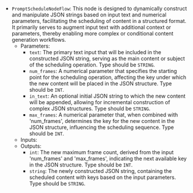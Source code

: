 - `PromptScheduleNodeFlow`: This node is designed to dynamically construct and manipulate JSON strings based on input text and numerical parameters, facilitating the scheduling of content in a structured format. It primarily serves to augment input text with additional context or parameters, thereby enabling more complex or conditional content generation workflows.
    - Parameters:
        - `text`: The primary text input that will be included in the constructed JSON string, serving as the main content or subject of the scheduling operation. Type should be `STRING`.
        - `num_frames`: A numerical parameter that specifies the starting point for the scheduling operation, affecting the key under which the new content will be placed in the JSON structure. Type should be `INT`.
        - `in_text`: An optional initial JSON string to which the new content will be appended, allowing for incremental construction of complex JSON structures. Type should be `STRING`.
        - `max_frames`: A numerical parameter that, when combined with 'num_frames', determines the key for the new content in the JSON structure, influencing the scheduling sequence. Type should be `INT`.
    - Inputs:
    - Outputs:
        - `int`: The new maximum frame count, derived from the input 'num_frames' and 'max_frames', indicating the next available key in the JSON structure. Type should be `INT`.
        - `string`: The newly constructed JSON string, containing the scheduled content with keys based on the input parameters. Type should be `STRING`.
